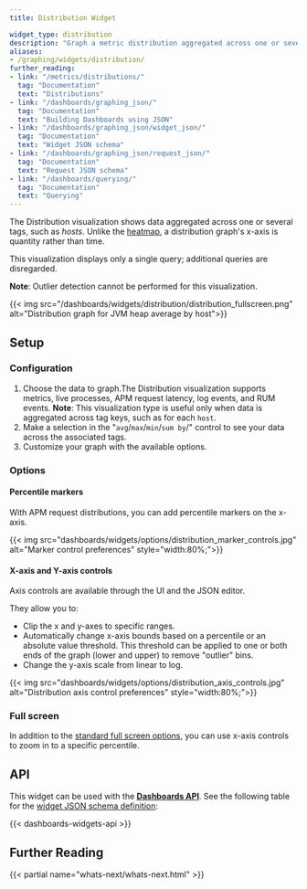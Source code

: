 ```yaml
---
title: Distribution Widget

widget_type: distribution
description: "Graph a metric distribution aggregated across one or several tags."
aliases:
- /graphing/widgets/distribution/
further_reading:
- link: "/metrics/distributions/"
  tag: "Documentation"
  text: "Distributions"
- link: "/dashboards/graphing_json/"
  tag: "Documentation"
  text: "Building Dashboards using JSON"
- link: "/dashboards/graphing_json/widget_json/"
  tag: "Documentation"
  text: "Widget JSON schema"
- link: "/dashboards/graphing_json/request_json/"
  tag: "Documentation"
  text: "Request JSON schema"
- link: "/dashboards/querying/"
  tag: "Documentation"
  text: "Querying"
---
```


The Distribution visualization shows data aggregated across one or several tags, such as *hosts*. Unlike the [heatmap][1], a distribution graph's x-axis is quantity rather than time.

This visualization displays only a single query; additional queries are disregarded.

**Note**: Outlier detection cannot be performed for this visualization.

{{< img src="/dashboards/widgets/distribution/distribution_fullscreen.png" alt="Distribution graph for JVM heap average by host">}}

## Setup

### Configuration

1. Choose the data to graph.The Distribution visualization supports metrics, live processes, APM request latency, log events, and RUM events.
**Note**: This visualization type is useful only when data is aggregated across tag keys, such as for each `host`.
1. Make a selection in the "`avg`/`max`/`min`/`sum by`/" control to see your data across the associated tags.
1. Customize your graph with the available options.

### Options

#### Percentile markers

With APM request distributions, you can add percentile markers on the x-axis.

{{< img src="dashboards/widgets/options/distribution_marker_controls.jpg" alt="Marker control preferences" style="width:80%;">}}

#### X-axis and Y-axis controls

Axis controls are available through the UI and the JSON editor.

They allow you to:

* Clip the x and y-axes to specific ranges.
* Automatically change x-axis bounds based on a percentile or an absolute value threshold. This threshold can be applied to one or both ends of the graph (lower and upper) to remove "outlier" bins.
* Change the y-axis scale from linear to log.

{{< img src="dashboards/widgets/options/distribution_axis_controls.jpg" alt="Distribution axis control preferences" style="width:80%;">}}

### Full screen

In addition to the [standard full screen options][2], you can use x-axis controls to zoom in to a specific percentile.

## API

This widget can be used with the **[Dashboards API][3]**. See the following table for the [widget JSON schema definition][4]:

{{< dashboards-widgets-api >}}

## Further Reading

{{< partial name="whats-next/whats-next.html" >}}

[1]: /dashboards/widgets/heatmap/
[2]: /dashboards/widgets/#full-screen
[3]: /api/latest/dashboards/
[4]: /dashboards/graphing_json/widget_json/
